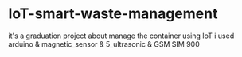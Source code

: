 # IoT-smart-waste-management
it's a graduation project about manage the container using IoT
i used arduino & magnetic_sensor & 5_ultrasonic & GSM SIM 900
